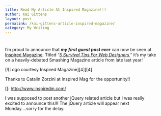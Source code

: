 ```yaml
---
title: Read My Article At Inspired Magazine!!!
author: Kai Gittens
layout: post
permalink: /kai-gittens-article-inspired-magazine/
category: My Writing
---
```

# 

I’m proud to announce that ***my first guest post ever*** can now be seen at [Inspired Magazine][1]. Titled “*[5 Survival Tips For Web Designers][2]*,” it’s my take on a heavily-debated Smashing Magazine article from late last year!

 [1]: http://www.inspiredm.com/
 [2]: http://www.inspiredm.com/2011/01/14/5-survival-tips-for-web-designers/

[![Logo courtesy Inspired Magazine][4]][4]

Thanks to Catalin Zorzini at Inspired Mag for the opportunity!!

 []: http://www.inspiredm.com/

I was supposed to post another jQuery related article but I was really excited to announce this!!! The jQuery article will appear next Monday….sorry for the delay.